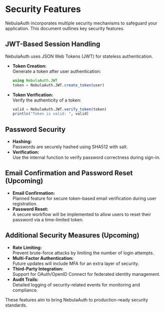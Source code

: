 # Security Features

NebulaAuth incorporates multiple security mechanisms to safeguard your application. This document outlines key security features.

## JWT-Based Session Handling
NebulaAuth uses JSON Web Tokens (JWT) for stateless authentication.
- **Token Creation:**  
  Generate a token after user authentication:
  ```julia
  using NebulaAuth.JWT
  token = NebulaAuth.JWT.create_token(user)
  ```
- **Token Verification:**  
  Verify the authenticity of a token:
  ```julia
  valid = NebulaAuth.JWT.verify_token(token)
  println("Token is valid: ", valid)
  ```

## Password Security
- **Hashing:**  
  Passwords are securely hashed using SHA512 with salt.  
- **Verification:**  
  Use the internal function to verify password correctness during sign-in.

## Email Confirmation and Password Reset (Upcoming)
- **Email Confirmation:**  
  Planned feature for secure token-based email verification during user registration.
- **Password Reset:**  
  A secure workflow will be implemented to allow users to reset their password via a time-limited token.

## Additional Security Measures (Upcoming)
- **Rate Limiting:**  
  Prevent brute-force attacks by limiting the number of login attempts.
- **Multi-Factor Authentication:**  
  Future updates will include MFA for an extra layer of security.
- **Third-Party Integration:**  
  Support for OAuth/OpenID Connect for federated identity management.
- **Audit Trails:**  
  Detailed logging of security-related events for monitoring and compliance.

These features aim to bring NebulaAuth to production-ready security standards.
